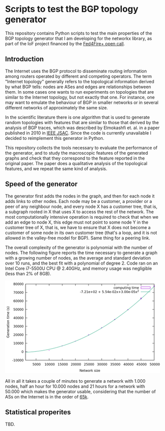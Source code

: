 # Scripts to test the BGP topology generator

This repository contains Python scripts to test the main properties of the BGP topology generator that I am developing for the networkx library, as part of the IoF project financed by the [Fed4Fire+ open call](https://www.fed4fire.eu/event/5th-fed4fire-open-call-experiments/).

## Introduction
The Internet uses the BGP protocol to disseminate routing information among routers operated by different and competing operators. The term "Internet topology" generally refers to the topological information derived by what BGP tells: nodes are ASes and edges are relationships between them.
In some cases one wants to run experiments on topologies that are similar to the Internet topology, but not exactly that one. For instance, one may want to emulate the behaviour of BGP in smaller networks or in several different networks of approximately the same size.

In the scientific literature there is one algorithm that is used to generate random topologies with features that are similar to those that derived by the analysis of BGP traces, which was described by Elmokashfi et. al. in a paper published in 2010 in [IEEE JSAC](https://ieeexplore.ieee.org/abstract/document/5586438). Since the code is currently unavailable I decided to reimplement this generator in Python.

This repository collects the tools necessary to evaluate the performance of the generator, and to study the macroscopic features of the generated graphs and check that they correspond to the feature reported in the original paper. The paper does a qualitative analysis of the topological features, and we repeat the same kind of analysis. 

## Speed of the generator

The generator first adds the nodes in the graph, and then for each node it adds links to other nodes. Each node may be a customer, a provider or a peer of any neighbour node, and every node X has a customer tree, that is, a subgraph rooted in X that uses X to access the rest of the network. The most computationally intensive operation is required to check that when we add an edge to node X, this edge must not point to some node Y in the customer tree of X, that is, we have to ensure that X does not become a customer of some node in its own customer tree (that's a loop, and it is not allowed in the valley-free model for BGP). Same thing for a peering link.

The overall complexity of the generator is polynomial with the number of nodes.
The following figure reports the time necessary to generate a graph with a growing number of nodes, as the average and standard deviation over 10 runs, and the best fit with a polynomial of degree 2.
Code ran on an Intel Core i7-5500U CPU @ 2.40GHz, and memory usage was negligible (less than 2% of 8GB).

![Generation time](images/generation-time.png)

All in all it takes a couple of minutes to generate a network with 1.000 nodes, half an hour for 10.000 nodes and 21 hours for a network with 50.000 which makes the generator usable, considering that the number of ASs on the Internet is in the order of [65k](http://www.cidr-report.org/as2.0/).

## Statistical properites

TBD.
